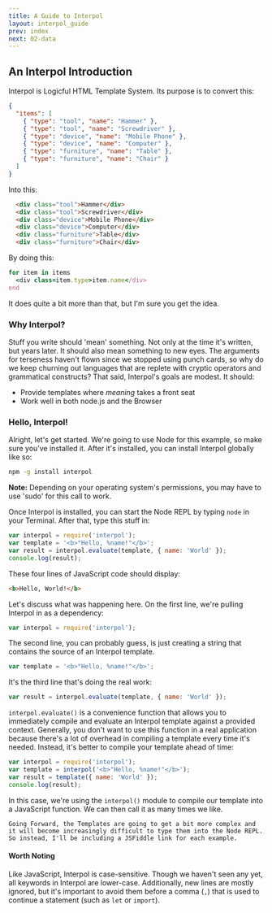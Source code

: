```yaml
---
title: A Guide to Interpol
layout: interpol_guide
prev: index
next: 02-data
---
```

## An Interpol Introduction
Interpol is Logicful HTML Template System.  Its purpose is to convert this:

```json
{
  "items": [
    { "type": "tool", "name": "Hammer" },
    { "type": "tool", "name": "Screwdriver" },
    { "type": "device", "name": "Mobile Phone" },
    { "type": "device", "name": "Computer" },
    { "type": "furniture", "name": "Table" },
    { "type": "furniture", "name": "Chair" }
  ]
}
```

Into this:

```html
  <div class="tool">Hammer</div>
  <div class="tool">Screwdriver</div>
  <div class="device">Mobile Phone</div>
  <div class="device">Computer</div>
  <div class="furniture">Table</div>
  <div class="furniture">Chair</div>
```

By doing this:

```ruby
for item in items
  <div class=item.type>item.name</div>
end
```

It does quite a bit more than that, but I'm sure you get the idea.

### Why Interpol?
Stuff you write should 'mean' something.  Not only at the time it's written, but years later.  It should also mean something to new eyes.  The arguments for terseness haven't flown since we stopped using punch cards, so why do we keep churning out languages that are replete with cryptic operators and grammatical constructs?  That said, Interpol's goals are modest.  It should:

  * Provide templates where *meaning* takes a front seat
  * Work well in both node.js and the Browser

### Hello, Interpol!
Alright, let's get started.  We're going to use Node for this example, so make sure you've installed it.  After it's installed, you can install Interpol globally like so:

```bash
npm -g install interpol
```

**Note:** Depending on your operating system's permissions, you may have to use 'sudo' for this call to work.

Once Interpol is installed, you can start the Node REPL by typing `node` in your Terminal.  After that, type this stuff in:

```javascript
var interpol = require('interpol');
var template = '<b>"Hello, %name!"</b>';
var result = interpol.evaluate(template, { name: 'World' });
console.log(result);
```

These four lines of JavaScript code should display:

```html
<b>Hello, World!</b>
```

Let's discuss what was happening here.  On the first line, we're pulling Interpol in as a dependency:

```javascript
var interpol = require('interpol');
```

The second line, you can probably guess, is just creating a string that contains the source of an Interpol template.

```javascript
var template = '<b>"Hello, %name!"</b>';
```

It's the third line that's doing the real work:

```javascript
var result = interpol.evaluate(template, { name: 'World' });
```

`interpol.evaluate()` is a convenience function that allows you to immediately compile and evaluate an Interpol template against a provided context.  Generally, you don't want to use this function in a real application because there's a lot of overhead in compiling a template every time it's needed.  Instead, it's better to compile your template ahead of time:

```javascript
var interpol = require('interpol');
var template = interpol('<b>"Hello, %name!"</b>');
var result = template({ name: 'World' });
console.log(result);
```

In this case, we're using the `interpol()` module to compile our template into a JavaScript function.  We can then call it as many times we like.

    Going Forward, the Templates are going to get a bit more complex and it will become increasingly difficult to type them into the Node REPL.  So instead, I'll be including a JSFiddle link for each example.

#### Worth Noting
Like JavaScript, Interpol is case-sensitive.  Though we haven't seen any yet, all keywords in Interpol are lower-case.  Additionally, new lines are mostly ignored, but it's important to avoid them before a comma (`,`) that is used to continue a statement (such as `let` or `import`).
